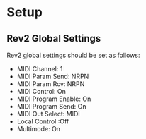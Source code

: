 # Setup

## Rev2 Global Settings
Rev2 global settings should be set as follows:

- MIDI Channel: 1
- MIDI Param Send: NRPN
- MIDI Param Rcv: NRPN
- MIDI Control: On
- MIDI Program Enable: On
- MIDI Program Send: On
- MIDI Out Select: MIDI
- Local Control :Off
- Multimode: On
